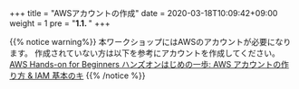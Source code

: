 +++
title = "AWSアカウントの作成"
date = 2020-03-18T10:09:42+09:00
weight = 1
pre = "<b>1.1. </b>"
+++

{{% notice warning%}}
本ワークショップにはAWSのアカウントが必要になります。
作成されていない方は以下を参考にアカウントを作成してください。
[AWS Hands-on for Beginners ハンズオンはじめの一歩: AWS アカウントの作り方 & IAM 基本のキ](https://pages.awscloud.com/event_JAPAN_Ondemand_Hands-on-for-Beginners-1st-Step_LP.html)
{{% /notice %}}
